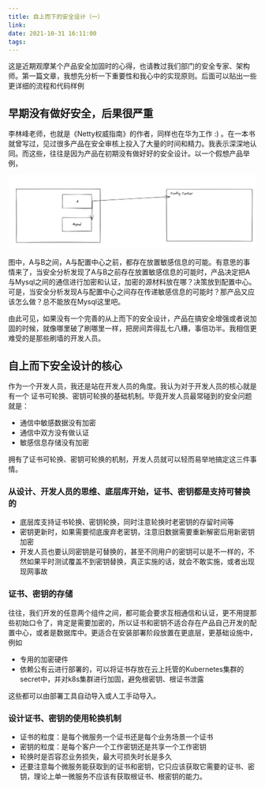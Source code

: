 ```yaml
---
title: 自上而下的安全设计（一）
link:
date: 2021-10-31 16:11:00
tags:
---
```


这是近期观摩某个产品安全加固时的心得，也请教过我们部门的安全专家、架构师。第一篇文章，我想先分析一下重要性和我心中的实现原则。后面可以贴出一些更详细的流程和代码样例

## 早期没有做好安全，后果很严重

李林峰老师，也就是《Netty权威指南》的作者，同样也在华为工作 :)
。在一本书就曾写过，见过很多产品在安全审核上投入了大量的时间和精力。我表示深深地认同。而这些，往往是因为产品在初期没有做好好的安全设计。以一个假想产品举例，

![image-20211031152752639](Images/security-design.png)

图中，A与B之间，A与配置中心之前，都存在放置敏感信息的可能。有意思的事情来了，当安全分析发现了A与B之前存在放置敏感信息的可能时，产品决定把A与Mysql之间的通信进行加密和认证，加密的源材料放在哪？决策放到配置中心。可是，当安全分析发现A与配置中心之间存在传递敏感信息的可能时？那产品又应该怎么做？总不能放在Mysql这里吧。

由此可见，如果没有一个完善的从上而下的安全设计，产品在搞安全增强或者说加固的时候，就像哪里破了刷哪里一样，把房间弄得乱七八糟，事倍功半。我相信更难受的是那些刷墙的开发人员。

## 自上而下安全设计的核心

作为一个开发人员，我还是站在开发人员的角度。我认为对于开发人员的核心就是有一个 证书可轮换、密钥可轮换的基础机制。毕竟开发人员最常碰到的安全问题就是：

- 通信中敏感数据没有加密
- 通信中双方没有做认证
- 敏感信息存储没有加密

拥有了证书可轮换、密钥可轮换的机制，开发人员就可以轻而易举地搞定这三件事情。

### 从设计、开发人员的思维、底层库开始，证书、密钥都是支持可替换的

- 底层库支持证书轮换、密钥轮换，同时注意轮换时老密钥的存留时间等
- 密钥更新时，如果需要彻底废弃老密钥，注意旧数据需要重新解密后用新密钥加密
- 开发人员也要认同密钥是可替换的，甚至不同用户的密钥可以是不一样的，不然如果平时测试覆盖不到密钥替换，真正实施的话，就会不敢实施，或者出现现网事故

### 证书、密钥的存储

往往，我们开发的任意两个组件之间，都可能会要求互相通信和认证，更不用提那些初始口令了，肯定是需要加密的，所以证书和密钥不适合存在产品自己开发的配置中心，或者是数据库中。更适合在安装部署阶段放置在更底层，更基础设施中，例如

- 专用的加密硬件
- 依赖公有云进行部署的，可以将证书存放在云上托管的Kubernetes集群的secret中，并对k8s集群进行加固，避免根密钥、根证书泄露

这些都可以由部署工具自动导入或人工手动导入。

### 设计证书、密钥的使用轮换机制

- 证书的粒度：是每个微服务一个证书还是每个业务场景一个证书
- 密钥的粒度：是每个客户一个工作密钥还是共享一个工作密钥
- 轮换时是否容忍业务损失，最大可损失时长是多久
- 还要注意每个微服务能获取到的证书和密钥，它只应该获取它需要的证书、密钥，理论上单一微服务不应该有获取根证书、根密钥的能力。

